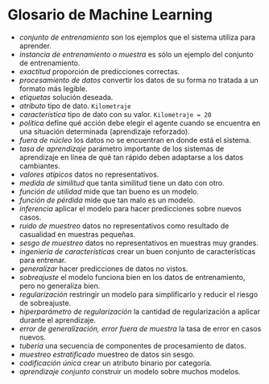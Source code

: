 # Glosario de Machine Learning

- _conjunto de entrenamiento_ son los ejemplos que el sistema utiliza para aprender.
- _instancia de entrenamiento o muestra_ es sólo un ejemplo del conjunto de entrenamiento.
- _exactitud_ proporción de predicciones correctas.
- _procesamiento de datos_ convertir los datos de su forma no tratada a un formato más legible.
- _etiquetas_ solución deseada.
- _atributo_ tipo de dato. `Kilometraje`
- _característica_ tipo de dato con su valor. `Kilometraje = 20`
- _política_ define qué acción debe elegir el agente cuando se encuentra en una situación determinada (aprendizaje reforzado).
- _fuera de núcleo_ los datos no se encuentran en donde está el sistema.
- _tasa de aprendizaje_ parámetro importante de los sistemas de aprendizaje en línea de qué tan rápido deben adaptarse a los datos cambiantes.
- _valores atípicos_ datos no representativos.
- _medida de similitud_ que tanta similitud tiene un dato con otro.
- _función de utilidad_ mide que tan bueno es un modelo.
- _función de pérdida_ mide que tan malo es un modelo.
- _inferencia_ aplicar el modelo para hacer predicciones sobre nuevos casos.
- _ruido de muestreo_ datos no representativos como resultado de casualidad en muestras pequeñas.
- _sesgo de muestreo_ datos no representativos en muestras muy grandes.
- _ingeniería de características_ crear un buen conjunto de características para entrenar.
- _generalizar_ hacer predicciones de datos no vistos.
- _sobreajuste_ el modelo funciona bien en los datos de entrenamiento, pero no generaliza bien.
- _regularización_ restringir un modelo para simplificarlo y reducir el riesgo de sobreajuste.
- _hiperparámetro de regularización_ la cantidad de regularización a aplicar durante el aprendizaje.
- _error de generalización, error fuera de muestra_ la tasa de error en casos nuevos.
- _tubería_ una secuencia de componentes de procesamiento de datos.
- _muestreo estratificado_ muestreo de datos sin sesgo.
- _codificación única_ crear un atributo binario por categoría.
- _aprendizaje conjunto_ construir un modelo sobre muchos modelos.